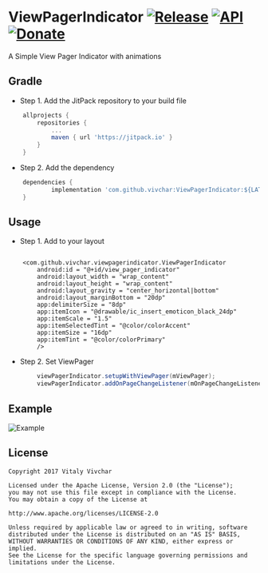 # ViewPagerIndicator [![Release](https://jitpack.io/v/vivchar/ViewPagerIndicator.svg)](https://jitpack.io/#vivchar/ViewPagerIndicator) [![API](https://img.shields.io/badge/API-14%2B-yellow.svg?style=flat)](https://android-arsenal.com/api?level=14) [![Donate](https://img.shields.io/badge/Donate-PayPal-green.svg)](https://www.paypal.me/vvivchar)

A Simple View Pager Indicator with animations

## Gradle

* Step 1. Add the JitPack repository to your build file

```gradle
	allprojects {
		repositories {
			...
			maven { url 'https://jitpack.io' }
		}
	}
```

* Step 2. Add the dependency

```gradle
	dependencies {
	        implementation 'com.github.vivchar:ViewPagerIndicator:${LATEST_VERSION}'
	}
```

## Usage

* Step 1. Add to your layout

```

	<com.github.vivchar.viewpagerindicator.ViewPagerIndicator
		android:id = "@+id/view_pager_indicator"
		android:layout_width = "wrap_content"
		android:layout_height = "wrap_content"
		android:layout_gravity = "center_horizontal|bottom"
		android:layout_marginBottom = "20dp"
		app:delimiterSize = "8dp"
		app:itemIcon = "@drawable/ic_insert_emoticon_black_24dp"
		app:itemScale = "1.5"
		app:itemSelectedTint = "@color/colorAccent"
		app:itemSize = "16dp"
		app:itemTint = "@color/colorPrimary"
		/>
```

* Step 2. Set ViewPager

``` java
		viewPagerIndicator.setupWithViewPager(mViewPager);
		viewPagerIndicator.addOnPageChangeListener(mOnPageChangeListener);
```

## Example

![Example](https://github.com/vivchar/ViewPagerIndicator/blob/master/example.gif)

## License

    Copyright 2017 Vitaly Vivchar

    Licensed under the Apache License, Version 2.0 (the "License");
    you may not use this file except in compliance with the License.
    You may obtain a copy of the License at

    http://www.apache.org/licenses/LICENSE-2.0

    Unless required by applicable law or agreed to in writing, software
    distributed under the License is distributed on an "AS IS" BASIS,
    WITHOUT WARRANTIES OR CONDITIONS OF ANY KIND, either express or implied.
    See the License for the specific language governing permissions and
    limitations under the License.
